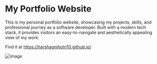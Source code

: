 # My Portfolio Website

This is my personal portfolio website, showcasing my projects, skills, and professional journey as a software developer. Built with a modern tech stack, it provides visitors an easy-to-navigate and aesthetically appealing view of my work.

Find it at https://harshagnihotri10.github.io/

![image](https://github.com/user-attachments/assets/36c5ee11-5588-4779-97ad-2bb63f30802b)
